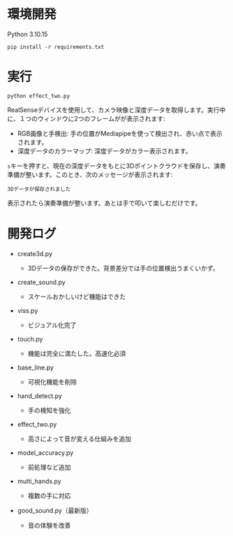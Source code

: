 # 環境開発
Python 3.10.15
```
pip install -r requirements.txt
```

# 実行
```
python effect_two.py
```
RealSenseデバイスを使用して、カメラ映像と深度データを取得します。実行中に、１つのウィンドウに2つのフレームがが表示されます:
- RGB画像と手検出: 手の位置がMediapipeを使って検出され、赤い点で表示されます。
- 深度データのカラーマップ: 深度データがカラー表示されます。

`s`キーを押すと、現在の深度データをもとに3Dポイントクラウドを保存し、演奏準備が整います。このとき、次のメッセージが表示されます:
```
3Dデータが保存されました
```
表示されたら演奏準備が整います。あとは手で叩いて楽しむだけです。


# 開発ログ
- create3d.py
    - 3Dデータの保存ができた。背景差分では手の位置検出うまくいかず。

- create_sound.py
    - スケールおかしいけど機能はできた

- viss.py
    - ビジュアル化完了

- touch.py
    - 機能は完全に満たした。高速化必須

- base_line.py
    - 可視化機能を削除

- hand_detect.py
    - 手の検知を強化

- effect_two.py
    - 高さによって音が変える仕組みを追加

- model_accuracy.py
    - 前処理など追加

- multi_hands.py
    - 複数の手に対応

- good_sound.py（最新版）
    - 音の体験を改善